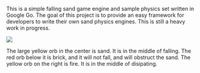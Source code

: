 This is a simple falling sand game engine and sample physics set written in Google Go. The goal of this project is to provide an easy framework for developers to write their own sand physics engines. This is still a heavy work in progress.

![](http://i.imgur.com/mjT6YmE.png)

The large yellow orb in the center is sand. It is in the middle of falling. The red orb below it is brick, and it will not fall, and will obstruct the sand. The yellow orb on the right is fire. It is in the middle of disipating.

